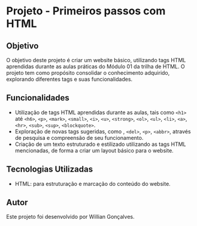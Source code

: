 # Projeto - Primeiros passos com HTML

## Objetivo
O objetivo deste projeto é criar um website básico, utilizando tags HTML aprendidas durante as aulas práticas do Módulo 01 da trilha de HTML. O projeto tem como propósito consolidar o conhecimento adquirido, explorando diferentes tags e suas funcionalidades.

## Funcionalidades
- Utilização de tags HTML aprendidas durante as aulas, tais como `<h1>` até `<h6>`, `<p>`, `<mark>`, `<small>`, `<i>`, `<u>`, `<strong>`, `<ol>`, `<ul>`, `<li>`, `<a>`, `<hr>`, `<sub>`, `<sup>`, `<blockquote>`.
- Exploração de novas tags sugeridas, como <font>, `<del>`, `<p>`, `<abbr>`, através de pesquisa e compreensão de seu funcionamento.
- Criação de um texto estruturado e estilizado utilizando as tags HTML mencionadas, de forma a criar um layout básico para o website.

## Tecnologias Utilizadas
- HTML: para estruturação e marcação do conteúdo do website.

## Autor
Este projeto foi desenvolvido por Willian Gonçalves.
